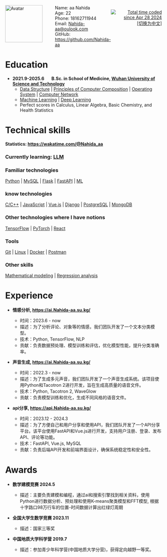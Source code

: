 <div style="display: flex;">
  <img src="https://avatars.githubusercontent.com/u/96083926?v=4" alt="Avatar" width="120" style="margin-right: 40px;" />
  <ul style="list-style-type: none; padding: 0; margin: 0;">
    <li> Name: aa Nahida</li>
    <li> Age: 22</ls>
    <li> Phone: 18162711944</li>
    <li> Email: <a href="mailto:Nahida-aa@oulook.com">Nahida-aa@oulook.com</a></li>
    <li> GitHub: <a href="https://github.com/Nahida-aa">https://github.com/Nahida-aa</a></li>
  </ul>
  <p style="text-align: right;">
    <a href="https://wakatime.com/@5e13fdf2-a670-4afa-b581-82c3534b9c91"><img src="https://wakatime.com/badge/user/5e13fdf2-a670-4afa-b581-82c3534b9c91.svg" alt="Total time coded since Apr 28 2024" /></a><br />
    <a href='https://example.com/cn'">[切换为中文]</a>
  </p>
</div>

# Education

- **2021.9-2025.6 &nbsp; &nbsp; &nbsp; B.Sc. in School of Medicine, [Wuhan University of Science and Technology](https://www.wust.edu.cn/)**
  - [Data Structure](https://github.com/Nahida-aa/Data-Structure) | [Principles of Computer Composition](https://github.com/Nahida-aa/Computer_Composition) | [Operating System](https://github.com/Nahida-aa/OS) | [Computer Network](https://github.com/Nahida-aa/Computer-Network)
  - [Machine Learning](https://github.com/Nahida-aa/ML) | [Deep Learning](https://github.com/Nahida-aa/DL)
  - Perfect scores in Calculus, Linear Algebra, Basic Chemistry, and Health Statistics

# Technical skills

**Statistics: <https://wakatime.com/@Nahida_aa>**

### Currently learning: [LLM](https://github.com/Nahida-aa/LLM)

### Familiar technologies

[Python](https://github.com/Nahida-aa/Python) | [MySQL](https://github.com/Nahida-aa/MySQL) | [Flask](https://github.com/Nahida-aa/Flask) | [FastAPI](https://github.com/Nahida-aa/FastAPI) | [ML](https://github.com/Nahida-aa/ML)

### know technologies

[C/C++](https://github.com/Nahida-aa/OS) | [JavaScript](https://www.javascript.com/)
| [Vue.js](https://vuejs.org/) | [Django](https://www.djangoproject.com/) | [PostgreSQL](https://www.postgresql.org/) | [MongoDB](https://www.mongodb.com/)

### Other technologies where I have notions

[TensorFlow](https://www.tensorflow.org/) | [PyTorch](https://pytorch.org/) | [React](https://reactjs.org/)

### Tools

[Git](https://github.com/Nahida-aa/Data-Structure) | [Linux](https://github.com/Nahida-aa/OS) | [Docker](https://www.docker.com/) | [Postman](https://postman.com)

### Other skills

[Mathematical modeling](https://github.com/Nahida-aa/mm) | [Regression analysis](https://github.com/Nahida-aa/mm)

# Experience

- **情感分析, <https://ai.Nahida-aa.su.kg/>**
  - 时间：2023.6 - now
  - 描述：为了分析评论、对象等的情感，我们团队开发了一个文本分类模型。
  - 技术：Python, TensorFlow, NLP
  - 贡献：负责数据预处理、模型训练和评估，优化模型性能，提升分类准确率。

- **声音生成, <https://ai.Nahida-aa.su.kg/>**
  - 时间：2022.3 - now
  - 描述：为了生成多元声音，我们团队开发了一个声音生成系统。该项目使用Python和Tacotron 2进行开发，旨在生成高质量的语音文件。
  - 技术：Python, Tacotron 2, WaveGlow
  - 贡献：负责模型训练和优化，生成不同风格的语音文件。

- **api分享, <https://api.Nahida-aa.su.kg/>**
  - 时间：2023.12 - 2024.3
  - 描述：为了方便自己和用户分享和使用API，我们团队开发了一个API分享平台。该平台使用FastAPI和Vue.js进行开发，支持用户注册、登录、发布API、评论等功能。
  - 技术：FastAPI, Vue.js, MySQL
  - 贡献：负责后端API开发和前端界面设计，确保系统稳定性和安全性。

# Awards

- **数学建模竞赛 2024.5**
  - 描述：主要负责建模和编程，通过ai和搜索引擎找到相关资料，使用Python进行数据分析、预处理和使用K-means聚类模型和FFT模型, 根据十字路口98万行车的位置-时间数据计算出红绿灯周期
- **全国大学生数学竞赛 2023.11**
  - 描述：国家三等奖

- **中国地质大学科学营 2019.7**
  - 描述：参加青少年科学营(中国地质大学分营)，获得定向越野一等奖。
